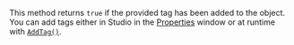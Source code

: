 This method returns `true` if the provided tag has been added to the
object. You can add tags either in Studio in the
[Properties](https://create.roblox.com/docs/studio/properties) window or at runtime with
[`AddTag()`](https://create.roblox.com/docs/reference/engine/classes/Instance#AddTag).